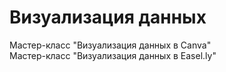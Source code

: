 # Визуализация данных 
Мастер-класс "Визуализация данных в Canva"    
Мастер-класс "Визуализация данных в Easel.ly"
